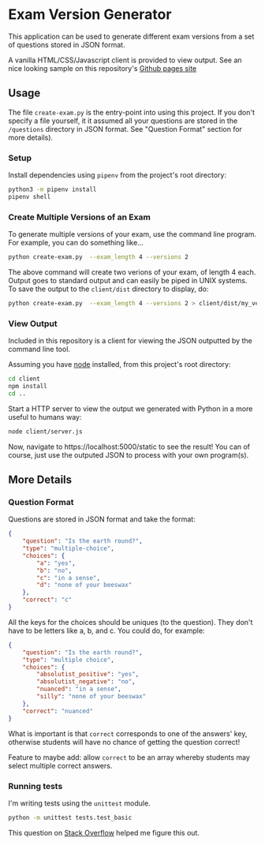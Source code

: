 # Exam Version Generator

This application can be used to generate different exam versions from a set of
questions stored in JSON format.

A vanilla HTML/CSS/Javascript client is provided to view output. See an nice
looking sample on this repository's [Github pages
site](https://captainalan.github.io/exam-version-generator) 

## Usage

The file `create-exam.py` is the entry-point into using this project. If you
don't specify a file yourself, it it assumed all your questions are stored in
the `/questions` directory in JSON format. See "Question Format" section for
more details).

### Setup

Install dependencies using `pipenv` 
from the project's root directory:

```bash
python3 -m pipenv install
pipenv shell
```

### Create Multiple Versions of an Exam

To generate multiple versions of your exam, use the command line program.
For example, you can do something like...

```bash
python create-exam.py  --exam_length 4 --versions 2
```

The above command will create two verions of your exam, of length 4 each. Output
goes to standard output and can easily be piped in UNIX systems. To save the
output to the `client/dist` directory to display, do:

```bash
python create-exam.py  --exam_length 4 --versions 2 > client/dist/my_versions.json
```

### View Output

Included in this repository is a client for viewing the JSON outputted
by the command line tool.

Assuming you have [node](https://nodejs.org) installed, from this project's root
directory:

```bash
cd client
npm install
cd ..
```

Start a HTTP server to view the output we generated with Python in a
more useful to humans way:

```bash
node client/server.js
```

Now, navigate to https://localhost:5000/static to see the result! You can of course, just use the outputed JSON to process with your own program(s).

## More Details

### Question Format

Questions are stored in JSON format and take the format:

```json
{
    "question": "Is the earth round?",
    "type": "multiple-choice",
    "choices": {
        "a": "yes",
        "b": "no",
        "c": "in a sense",
        "d": "none of your beeswax"
    },
    "correct": "c"
}
```

All the keys for the choices should be uniques (to the question). They don't
have to be letters like a, b, and c. You could do, for example:

```json
{
    "question": "Is the earth round?",
    "type": "multiple choice",
    "choices": {
        "absolutist_positive": "yes",
        "absolutist_negative": "no",
        "nuanced": "in a sense",
        "silly": "none of your beeswax"
    },
    "correct": "nuanced"
}
```

What is important is that `correct` corresponds to one of the answers' key,
otherwise students will have no chance of getting the question correct!

Feature to maybe add: allow `correct` to be an array whereby students may select
multiple correct answers.

### Running tests

I'm writing tests using the `unittest` module.

```bash
python -m unittest tests.test_basic
```

This question on [Stack Overflow](https://stackoverflow.com/questions/1896918/running-unittest-with-typical-test-directory-structure) helped me figure this out.